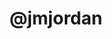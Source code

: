 ---
title: "@jmjordan"
description: An archive of my posts from [Twitter](https://twitter.com/jmjordan)
---